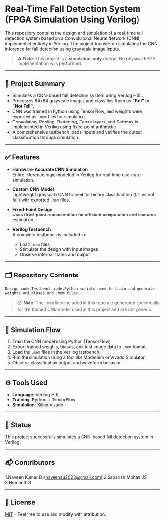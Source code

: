 # Real-Time Fall Detection System (FPGA Simulation Using Verilog)

This repository contains the design and simulation of a real-time fall detection system based on a Convolutional Neural Network (CNN), implemented entirely in Verilog. The project focuses on simulating the CNN inference for fall detection using grayscale image inputs.

> ⚠️ **Note**: This project is a **simulation-only** design. No physical FPGA implementation was performed.

---

## 🧠 Project Summary

- Simulates a CNN-based fall detection system using Verilog HDL.
- Processes 64x64 grayscale images and classifies them as **"Fall"** or **"Not Fall"**.
- CNN was trained in Python using TensorFlow, and weights were exported as `.mem` files for simulation.
- Convolution, Pooling, Flattening, Dense layers, and Softmax is implemented in Verilog using fixed-point arithmetic.
- A comprehensive testbench loads inputs and verifies the output classification through simulation.

---

## ✅ Features

- **Hardware-Accurate CNN Simulation**  
  Entire inference logic modeled in Verilog for real-time use-case simulation.

- **Custom CNN Model**  
  Lightweight grayscale CNN trained for binary classification (fall vs not fall) with exported `.mem` files.

- **Fixed-Point Design**  
  Uses fixed-point representation for efficient computation and resource estimation.

- **Verilog Testbench**  
  A complete testbench is included to:
  - Load `.mem` files
  - Stimulate the design with input images
  - Observe internal states and output

---

## 🗂 Repository Contents

```
Design code,Testbench code,Python scripts used to train and generate weights and biases and .mem files.

```

> 📦 **Note**: The `.mem` files included in this repo are generated specifically for the trained CNN model used in this project and are not generic.

---

## 🧪 Simulation Flow

1. Train the CNN model using Python (TensorFlow).
2. Export trained weights, biases, and test image data to `.mem` format.
3. Load the `.mem` files in the Verilog testbench.
4. Run the simulation using a tool like ModelSim or Vivado Simulator.
5. Observe classification output and waveform behavior.

---

## ⚙️ Tools Used

- **Language**: Verilog HDL  
- **Training**: Python + TensorFlow  
- **Simulation**: Xilinx Vivado  

---

## 📌 Status

This project successfully simulates a CNN-based fall detection system in Verilog.

---

## 📬 Contributors
 1.Naveen Kumar B-(naveenau2023@gmail.com)
 2.Sabarish Mohan JS
 3.Hemanth S

---

## 📄 License

[MIT](LICENSE) – Feel free to use and modify with attribution.
